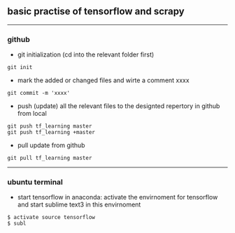 ## basic practise of tensorflow and scrapy
---
### github
- git initialization (cd into the relevant folder first)
```
git init
```
- mark the added or changed files and wirte a comment xxxx
```
git commit -m 'xxxx'
```
- push (update) all the relevant files to the designted repertory in github from local
```
git push tf_learning master
git push tf_learning +master
```

- pull update from github
```
git pull tf_learning master
```
---
### ubuntu terminal
- start tensorflow in anaconda: activate the envirnoment for tensorflow and start sublime text3 in this envirnoment
```
$ activate source tensorflow
$ subl
```
